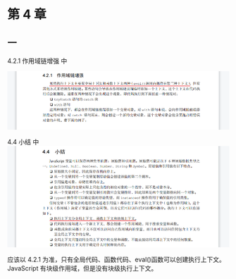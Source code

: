 # 第 4 章
## 一
4.2.1 作用域链增强 中  

![avatar](https://github.com/xuekeven/js-redbook4-problem/blob/main/images/4.2.1.png) 

4.4 小结 中  
![avatar](https://github.com/xuekeven/js-redbook4-problem/blob/main/images/4.4.png)  

应该以 4.2.1 为准，只有全局代码、函数代码、eval()函数可以创建执行上下文。JavaScript 有块级作用域，但是没有块级执行上下文。

